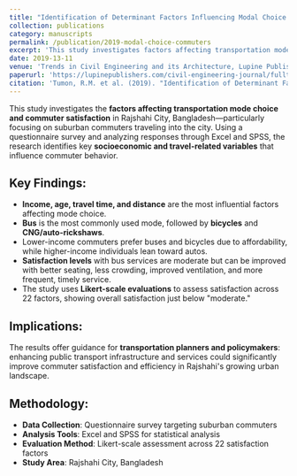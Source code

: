 ```yaml
---
title: "Identification of Determinant Factors Influencing Modal Choice Behavior and Satisfaction Level of Commuters"
collection: publications
category: manuscripts
permalink: /publication/2019-modal-choice-commuters
excerpt: 'This study investigates factors affecting transportation mode choice and commuter satisfaction in Rajshahi City, Bangladesh, focusing on suburban commuters and their travel behavior patterns.'
date: 2019-13-11
venue: 'Trends in Civil Engineering and its Architecture, Lupine Publishers'
paperurl: 'https://lupinepublishers.com/civil-engineering-journal/fulltext/identification-of-determinant-factors-influencing-modal-choice-behavior-and-satisfaction-level-of-commuters.ID.000171.php'
citation: 'Tumon, R.M. et al. (2019). "Identification of Determinant Factors Influencing Modal Choice Behavior and Satisfaction Level of Commuters." <i>Trends in Civil Engineering and its Architecture</i>. 3(4).'
---
```


This study investigates the **factors affecting transportation mode choice and commuter satisfaction** in Rajshahi City, Bangladesh—particularly focusing on suburban commuters traveling into the city. Using a questionnaire survey and analyzing responses through Excel and SPSS, the research identifies key **socioeconomic and travel-related variables** that influence commuter behavior.

## Key Findings:
* **Income, age, travel time, and distance** are the most influential factors affecting mode choice.
* **Bus** is the most commonly used mode, followed by **bicycles** and **CNG/auto-rickshaws**.
* Lower-income commuters prefer buses and bicycles due to affordability, while higher-income individuals lean toward autos.
* **Satisfaction levels** with bus services are moderate but can be improved with better seating, less crowding, improved ventilation, and more frequent, timely service.
* The study uses **Likert-scale evaluations** to assess satisfaction across 22 factors, showing overall satisfaction just below "moderate."

## Implications:
The results offer guidance for **transportation planners and policymakers**: enhancing public transport infrastructure and services could significantly improve commuter satisfaction and efficiency in Rajshahi's growing urban landscape.

## Methodology:
- **Data Collection**: Questionnaire survey targeting suburban commuters
- **Analysis Tools**: Excel and SPSS for statistical analysis
- **Evaluation Method**: Likert-scale assessment across 22 satisfaction factors
- **Study Area**: Rajshahi City, Bangladesh